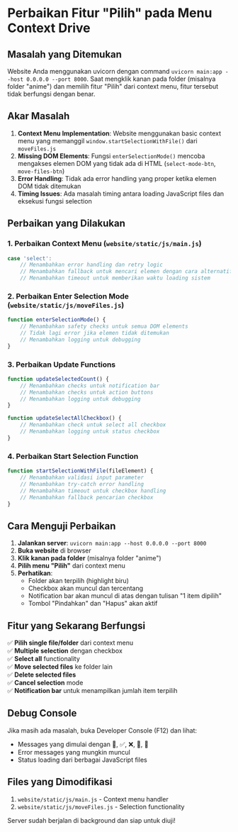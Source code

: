 # Perbaikan Fitur "Pilih" pada Menu Context Drive

## Masalah yang Ditemukan

Website Anda menggunakan uvicorn dengan command `uvicorn main:app --host 0.0.0.0 --port 8000`. Saat mengklik kanan pada folder (misalnya folder "anime") dan memilih fitur "Pilih" dari context menu, fitur tersebut tidak berfungsi dengan benar.

## Akar Masalah

1. **Context Menu Implementation**: Website menggunakan basic context menu yang memanggil `window.startSelectionWithFile()` dari `moveFiles.js`
2. **Missing DOM Elements**: Fungsi `enterSelectionMode()` mencoba mengakses elemen DOM yang tidak ada di HTML (`select-mode-btn`, `move-files-btn`)
3. **Error Handling**: Tidak ada error handling yang proper ketika elemen DOM tidak ditemukan
4. **Timing Issues**: Ada masalah timing antara loading JavaScript files dan eksekusi fungsi selection

## Perbaikan yang Dilakukan

### 1. **Perbaikan Context Menu (`website/static/js/main.js`)**
```javascript
case 'select':
    // Menambahkan error handling dan retry logic
    // Menambahkan fallback untuk mencari elemen dengan cara alternatif
    // Menambahkan timeout untuk memberikan waktu loading sistem
```

### 2. **Perbaikan Enter Selection Mode (`website/static/js/moveFiles.js`)**
```javascript
function enterSelectionMode() {
    // Menambahkan safety checks untuk semua DOM elements
    // Tidak lagi error jika elemen tidak ditemukan
    // Menambahkan logging untuk debugging
}
```

### 3. **Perbaikan Update Functions**
```javascript
function updateSelectedCount() {
    // Menambahkan checks untuk notification bar
    // Menambahkan checks untuk action buttons
    // Menambahkan logging untuk debugging
}

function updateSelectAllCheckbox() {
    // Menambahkan check untuk select all checkbox
    // Menambahkan logging untuk status checkbox
}
```

### 4. **Perbaikan Start Selection Function**
```javascript
function startSelectionWithFile(fileElement) {
    // Menambahkan validasi input parameter
    // Menambahkan try-catch error handling
    // Menambahkan timeout untuk checkbox handling
    // Menambahkan fallback pencarian checkbox
}
```

## Cara Menguji Perbaikan

1. **Jalankan server**: `uvicorn main:app --host 0.0.0.0 --port 8000`
2. **Buka website** di browser
3. **Klik kanan pada folder** (misalnya folder "anime")
4. **Pilih menu "Pilih"** dari context menu
5. **Perhatikan**:
   - Folder akan terpilih (highlight biru)
   - Checkbox akan muncul dan tercentang
   - Notification bar akan muncul di atas dengan tulisan "1 item dipilih"
   - Tombol "Pindahkan" dan "Hapus" akan aktif

## Fitur yang Sekarang Berfungsi

✅ **Pilih single file/folder** dari context menu  
✅ **Multiple selection** dengan checkbox  
✅ **Select all** functionality  
✅ **Move selected files** ke folder lain  
✅ **Delete selected files**  
✅ **Cancel selection** mode  
✅ **Notification bar** untuk menampilkan jumlah item terpilih  

## Debug Console

Jika masih ada masalah, buka Developer Console (F12) dan lihat:
- Messages yang dimulai dengan 🚀, ✅, ❌, 📁, 📢
- Error messages yang mungkin muncul
- Status loading dari berbagai JavaScript files

## Files yang Dimodifikasi

1. `website/static/js/main.js` - Context menu handler
2. `website/static/js/moveFiles.js` - Selection functionality

Server sudah berjalan di background dan siap untuk diuji!